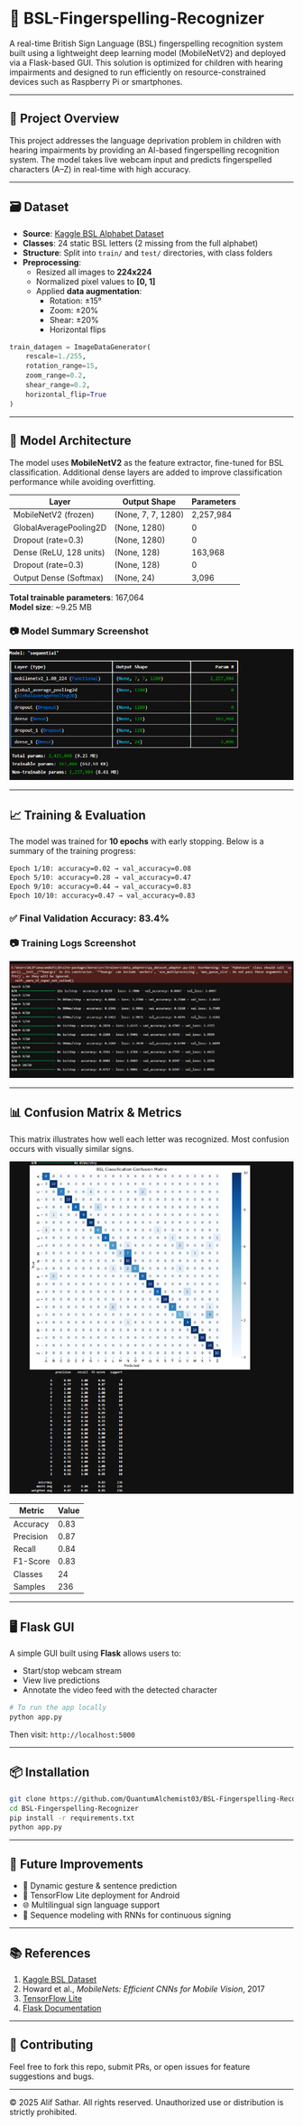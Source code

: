 # 🤟 BSL-Fingerspelling-Recognizer

A real-time British Sign Language (BSL) fingerspelling recognition system built using a lightweight deep learning model (MobileNetV2) and deployed via a Flask-based GUI. This solution is optimized for children with hearing impairments and designed to run efficiently on resource-constrained devices such as Raspberry Pi or smartphones.

---

## 📌 Project Overview

This project addresses the language deprivation problem in children with hearing impairments by providing an AI-based fingerspelling recognition system. The model takes live webcam input and predicts fingerspelled characters (A–Z) in real-time with high accuracy.

---

## 🗃️ Dataset

- **Source**: [Kaggle BSL Alphabet Dataset](https://www.kaggle.com/datasets/)
- **Classes**: 24 static BSL letters (2 missing from the full alphabet)
- **Structure**: Split into `train/` and `test/` directories, with class folders
- **Preprocessing**:
  - Resized all images to **224x224**
  - Normalized pixel values to **[0, 1]**
  - Applied **data augmentation**:
    - Rotation: ±15°
    - Zoom: ±20%
    - Shear: ±20%
    - Horizontal flips

```python
train_datagen = ImageDataGenerator(
    rescale=1./255,
    rotation_range=15,
    zoom_range=0.2,
    shear_range=0.2,
    horizontal_flip=True
)
```

---

## 🧠 Model Architecture

The model uses **MobileNetV2** as the feature extractor, fine-tuned for BSL classification. Additional dense layers are added to improve classification performance while avoiding overfitting.

| Layer                    | Output Shape    | Parameters  |
|-------------------------|------------------|-------------|
| MobileNetV2 (frozen)    | (None, 7, 7, 1280) | 2,257,984   |
| GlobalAveragePooling2D  | (None, 1280)     | 0           |
| Dropout (rate=0.3)      | (None, 1280)     | 0           |
| Dense (ReLU, 128 units) | (None, 128)      | 163,968     |
| Dropout (rate=0.3)      | (None, 128)      | 0           |
| Output Dense (Softmax)  | (None, 24)       | 3,096       |

**Total trainable parameters**: 167,064  
**Model size**: ~9.25 MB

### 📷 Model Summary Screenshot  
![Model Summary](images/model_summary.png)

---

## 📈 Training & Evaluation

The model was trained for **10 epochs** with early stopping. Below is a summary of the training progress:

```plaintext
Epoch 1/10: accuracy=0.02 → val_accuracy=0.08
Epoch 5/10: accuracy=0.28 → val_accuracy=0.47
Epoch 9/10: accuracy=0.44 → val_accuracy=0.83
Epoch 10/10: accuracy=0.47 → val_accuracy=0.83
```

### ✅ Final Validation Accuracy: **83.4%**

### 📷 Training Logs Screenshot  
![Training Logs](images/training_logs.png)

---

## 📊 Confusion Matrix & Metrics

This matrix illustrates how well each letter was recognized. Most confusion occurs with visually similar signs.

![Confusion Matrix](images/confusion_matrix.png)

| Metric      | Value |
|-------------|-------|
| Accuracy    | 0.83  |
| Precision   | 0.87  |
| Recall      | 0.84  |
| F1-Score    | 0.83  |
| Classes     | 24    |
| Samples     | 236   |

---

## 🖥️ Flask GUI

A simple GUI built using **Flask** allows users to:
- Start/stop webcam stream
- View live predictions
- Annotate the video feed with the detected character

```bash
# To run the app locally
python app.py
```

Then visit: `http://localhost:5000`

---

## 📦 Installation

```bash
git clone https://github.com/QuantumAlchemist03/BSL-Fingerspelling-Recognizer.git
cd BSL-Fingerspelling-Recognizer
pip install -r requirements.txt
python app.py
```

---

## 🚀 Future Improvements

- 🔁 Dynamic gesture & sentence prediction  
- 📱 TensorFlow Lite deployment for Android  
- 🌐 Multilingual sign language support  
- 🧠 Sequence modeling with RNNs for continuous signing  

---

## 📚 References

1. [Kaggle BSL Dataset](https://www.kaggle.com/datasets/)
2. Howard et al., *MobileNets: Efficient CNNs for Mobile Vision*, 2017  
3. [TensorFlow Lite](https://www.tensorflow.org/lite/guide)  
4. [Flask Documentation](https://flask.palletsprojects.com/)

---

## 🤝 Contributing

Feel free to fork this repo, submit PRs, or open issues for feature suggestions and bugs.

---

© 2025 Alif Sathar. All rights reserved.
Unauthorized use or distribution is strictly prohibited.
